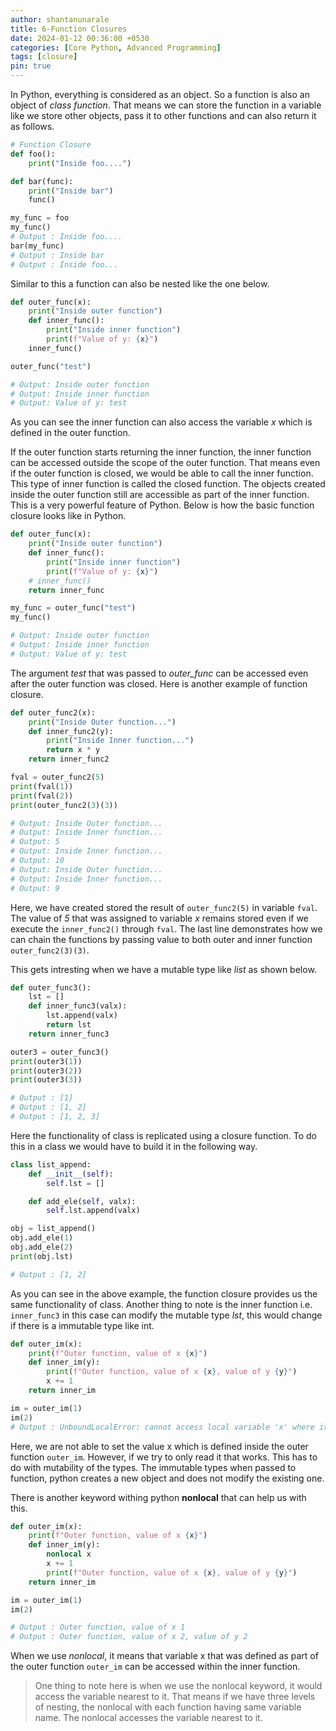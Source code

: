 ```yaml
---
author: shantanunarale
title: 6-Function Closures
date: 2024-01-12 00:36:00 +0530
categories: [Core Python, Advanced Programming]
tags: [closure]
pin: true
---
```


In Python, everything is considered as an object. So a function is also an object of *class function*. That means we can store the function in a variable like we store other objects, pass it to other functions and can also return it as follows.

```python
# Function Closure
def foo():
    print("Inside foo....")

def bar(func):
    print("Inside bar")
    func()

my_func = foo
my_func()
# Output : Inside foo....
bar(my_func)
# Output : Inside bar
# Output : Inside foo...
```

Similar to this a function can also be nested like the one below.

```python
def outer_func(x):
    print("Inside outer function")
    def inner_func():
        print("Inside inner function")
        print(f"Value of y: {x}")
    inner_func()

outer_func("test")

# Output: Inside outer function
# Output: Inside inner function
# Output: Value of y: test
```
As you can see the inner function can also access the variable *x* which is defined in the outer function. 

If the outer function starts returning the inner function, the inner function can be accessed outside the scope of the outer function. That means even if the outer function is closed, we would be able to call the inner function. This type of inner function is called the closed function. The objects created inside the outer function still are accessible as part of the inner function. This is a very powerful feature of Python. Below is how the basic function closure looks like in Python.

```python
def outer_func(x):
    print("Inside outer function")
    def inner_func():
        print("Inside inner function")
        print(f"Value of y: {x}")
    # inner_func()
    return inner_func

my_func = outer_func("test")
my_func()

# Output: Inside outer function
# Output: Inside inner function
# Output: Value of y: test
```

The argument *test* that was passed to *outer_func* can be accessed even after the outer function was closed. Here is another example of function closure.

```python
def outer_func2(x):
    print("Inside Outer function...")
    def inner_func2(y):
        print("Inside Inner function...")
        return x * y
    return inner_func2

fval = outer_func2(5)
print(fval(1))
print(fval(2))
print(outer_func2(3)(3))

# Output: Inside Outer function...
# Output: Inside Inner function...
# Output: 5
# Output: Inside Inner function...
# Output: 10
# Output: Inside Outer function...
# Output: Inside Inner function...
# Output: 9
```
Here, we have created stored the result of `outer_func2(5)` in variable `fval`. The value of *5* that was assigned to variable *x* remains stored even if we execute the `inner_func2()` through `fval`. The last line demonstrates how we can chain the functions by passing value to both outer and inner function `outer_func2(3)(3)`. 

This gets intresting when we have a mutable type like *list* as shown below.

```python
def outer_func3():
    lst = []
    def inner_func3(valx):
        lst.append(valx)
        return lst
    return inner_func3

outer3 = outer_func3()
print(outer3(1))
print(outer3(2))
print(outer3(3))

# Output : [1]
# Output : [1, 2]
# Output : [1, 2, 3]
```

Here the functionality of class is replicated using a closure function. To do this in a class we would have to build it in the following way.

```python
class list_append:
    def __init__(self):
        self.lst = []

    def add_ele(self, valx):
        self.lst.append(valx)

obj = list_append()
obj.add_ele(1)
obj.add_ele(2)
print(obj.lst)

# Output : [1, 2]
```
As you can see in the above example, the function closure provides us the same functionality of class. Another thing to note is the inner function i.e. `inner_func3` in this case can modify the mutable type *lst*, this would change if there is a immutable type like int.

```python
def outer_im(x):
    print(f"Outer function, value of x {x}")
    def inner_im(y):
        print(f"Outer function, value of x {x}, value of y {y}")
        x += 1
    return inner_im

im = outer_im(1)
im(2)
# Output : UnboundLocalError: cannot access local variable 'x' where it is not associated with a value
```

Here, we are not able to set the value x which is defined inside the outer function `outer_im`. However, if we try to only read it that works. This has to do with mutability of the types. The immutable types when passed to function, python creates a new object and does not modify the existing one.

There is another keyword withing python **nonlocal** that can help us with this.

```python
def outer_im(x):
    print(f"Outer function, value of x {x}")
    def inner_im(y):
        nonlocal x
        x += 1
        print(f"Outer function, value of x {x}, value of y {y}")
    return inner_im

im = outer_im(1)
im(2)

# Output : Outer function, value of x 1
# Output : Outer function, value of x 2, value of y 2
```

When we use *nonlocal*, it means that variable x that was defined as part of the outer function `outer_im` can be accessed within the inner function.

> One thing to note here is when we use the nonlocal keyword, it would access the variable nearest to it. That means if we have three levels of nesting, the nonlocal with each function having same variable name. The nonlocal accesses the variable nearest to it.